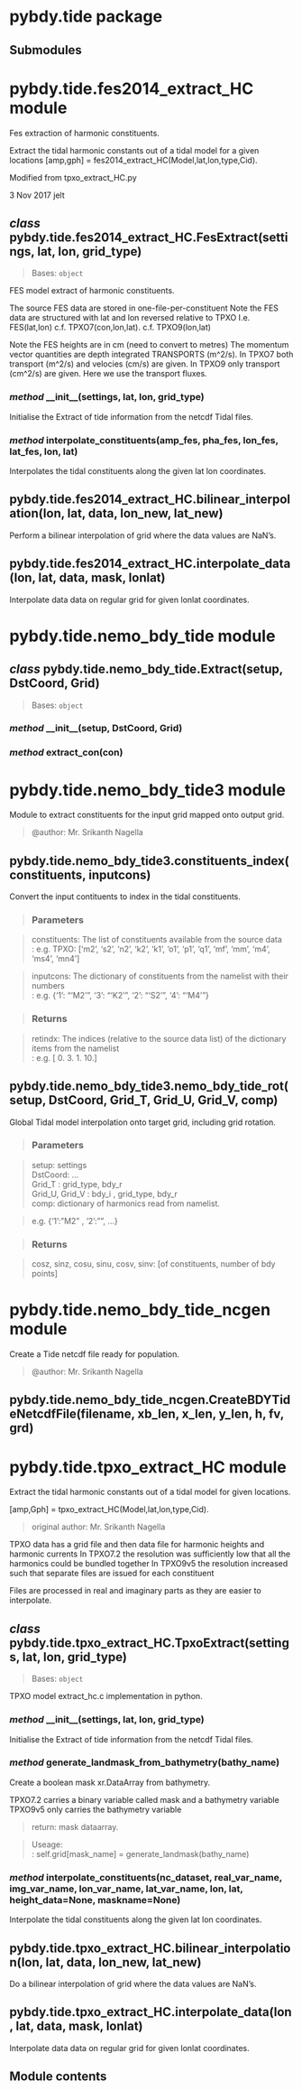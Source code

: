 # pybdy.tide package

## Submodules

# pybdy.tide.fes2014_extract_HC module

Fes extraction of harmonic constituents.

Extract the tidal harmonic constants out of a tidal model for a given locations
[amp,gph] = fes2014_extract_HC(Model,lat,lon,type,Cid).

Modified from tpxo_extract_HC.py

3 Nov 2017
jelt

## *class* pybdy.tide.fes2014_extract_HC.FesExtract(settings, lat, lon, grid_type)

> Bases: `object`<br>

FES model extract of harmonic constituents.

The source FES data are stored in one-file-per-constituent
Note the FES data are structured with lat and lon reversed relative to TPXO
I.e. FES(lat,lon)
c.f. TPXO7(con,lon,lat).
c.f. TPXO9(lon,lat)

Note the FES heights are in cm (need to convert to metres)
The momentum vector quantities are depth integrated TRANSPORTS (m^2/s).
In TPXO7 both transport (m^2/s) and velocies (cm/s) are given.
In TPXO9 only transport (cm^2/s) are given.
Here we use the transport fluxes.

### *method* \_\_init\_\_(settings, lat, lon, grid_type)

Initialise the Extract of tide information from the netcdf Tidal files.

### *method* interpolate_constituents(amp_fes, pha_fes, lon_fes, lat_fes, lon, lat)

Interpolates the tidal constituents along the given lat lon coordinates.

## pybdy.tide.fes2014_extract_HC.bilinear_interpolation(lon, lat, data, lon_new, lat_new)

Perform a bilinear interpolation of grid where the data values are NaN’s.

## pybdy.tide.fes2014_extract_HC.interpolate_data(lon, lat, data, mask, lonlat)

Interpolate data data on regular grid for given lonlat coordinates.

# pybdy.tide.nemo_bdy_tide module

## *class* pybdy.tide.nemo_bdy_tide.Extract(setup, DstCoord, Grid)

> Bases: `object`<br>

### *method* \_\_init\_\_(setup, DstCoord, Grid)

### *method* extract_con(con)

# pybdy.tide.nemo_bdy_tide3 module

Module to extract constituents for the input grid mapped onto output grid.

> @author: Mr. Srikanth Nagella<br>

## pybdy.tide.nemo_bdy_tide3.constituents_index(constituents, inputcons)

Convert the input contituents to index in the tidal constituents.

> ### Parameters<br>

> constituents: The list of constituents available from the source data<br>
> : e.g. TPXO: [‘m2’, ‘s2’, ‘n2’, ‘k2’, ‘k1’, ‘o1’, ‘p1’, ‘q1’, ‘mf’, ‘mm’, ‘m4’, ‘ms4’, ‘mn4’]<br>

> inputcons: The dictionary of constituents from the namelist with their numbers<br>
> : e.g. {‘1’: “‘M2’”, ‘3’: “‘K2’”, ‘2’: “‘S2’”, ‘4’: “‘M4’”}<br>

> ### Returns<br>

> retindx: The indices (relative to the source data list) of the dictionary items from the namelist<br>
> : e.g. [ 0. 3. 1. 10.]<br>

## pybdy.tide.nemo_bdy_tide3.nemo_bdy_tide_rot(setup, DstCoord, Grid_T, Grid_U, Grid_V, comp)

Global Tidal model interpolation onto target grid, including grid rotation.

> ### Parameters<br>

> setup: settings<br>
> DstCoord: …<br>
> Grid_T : grid_type, bdy_r<br>
> Grid_U, Grid_V : bdy_i , grid_type, bdy_r<br>
> comp: dictionary of harmonics read from namelist.<br>

> e.g. {‘1’:”M2” , ‘2’:”<constituent name>”, …}<br>

> ### Returns<br>

> cosz, sinz, cosu, sinu, cosv, sinv: [of constituents, number of bdy points]<br>

# pybdy.tide.nemo_bdy_tide_ncgen module

Create a Tide netcdf file ready for population.

> @author: Mr. Srikanth Nagella<br>

## pybdy.tide.nemo_bdy_tide_ncgen.CreateBDYTideNetcdfFile(filename, xb_len, x_len, y_len, h, fv, grd)

# pybdy.tide.tpxo_extract_HC module

Extract the tidal harmonic constants out of a tidal model for given locations.

[amp,Gph] = tpxo_extract_HC(Model,lat,lon,type,Cid).

> original author: Mr. Srikanth Nagella<br>

TPXO data has a grid file and then data file for harmonic heights and harmonic currents
In TPXO7.2 the resolution was sufficiently low that all the harmonics could be bundled together
In TPXO9v5 the resolution increased such that separate files are issued for each constituent

Files are processed in real and imaginary parts as they are easier to interpolate.

## *class* pybdy.tide.tpxo_extract_HC.TpxoExtract(settings, lat, lon, grid_type)

> Bases: `object`<br>

TPXO model extract_hc.c implementation in python.

### *method* \_\_init\_\_(settings, lat, lon, grid_type)

Initialise the Extract of tide information from the netcdf Tidal files.

### *method* generate_landmask_from_bathymetry(bathy_name)

Create a boolean mask xr.DataArray from bathymetry.

TPXO7.2 carries a binary variable called mask and a bathymetry variable
TPXO9v5 only carries the bathymetry variable

> return: mask dataarray.<br>

> Useage:<br>
> : self.grid[mask_name] = generate_landmask(bathy_name)<br>

### *method* interpolate_constituents(nc_dataset, real_var_name, img_var_name, lon_var_name, lat_var_name, lon, lat, height_data=None, maskname=None)

Interpolate the tidal constituents along the given lat lon coordinates.

## pybdy.tide.tpxo_extract_HC.bilinear_interpolation(lon, lat, data, lon_new, lat_new)

Do a bilinear interpolation of grid where the data values are NaN’s.

## pybdy.tide.tpxo_extract_HC.interpolate_data(lon, lat, data, mask, lonlat)

Interpolate data data on regular grid for given lonlat coordinates.

## Module contents
